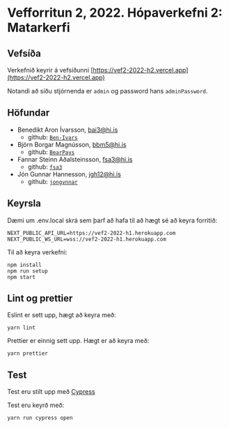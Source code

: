 # Vefforritun 2, 2022. Hópaverkefni 2: Matarkerfi

## Vefsíða

Verkefnið keyrir á vefsíðunni [https://vef2-2022-h2.vercel.app](https://vef2-2022-h2.vercel.app)

Notandi að síðu stjórnenda er `admin` og password hans `adminPassword`.

## Höfundar

- Benedikt Aron Ívarsson, [bai3@hi.is](mailto:bai3@hi.is)
  - github: [`Ben-Ivars`](https://github.com/Ben-Ivars)
- Björn Borgar Magnússon, [bbm5@hi.is](mailto:bbm5@hi.is)
  - github: [`BearPays`](https://github.com/BearPays)
- Fannar Steinn Aðalsteinsson, [fsa3@hi.is](mailto:fsa3@hi.is)
  - github: [`fsa3`](https://github.com/fsa3)
- Jón Gunnar Hannesson, [ jgh12@hi.is](mailto:jgh12@hi.is)
  - github: [`jongvnnar`](https://github.com/jongvnnar)

## Keyrsla

Dæmi um .env.local skrá sem þarf að hafa til að hægt sé að keyra forritið:

```
NEXT_PUBLIC_API_URL=https://vef2-2022-h1.herokuapp.com
NEXT_PUBLIC_WS_URL=wss://vef2-2022-h1.herokuapp.com
```

Til að keyra verkefni:

```
npm install
npm run setup
npm start
```

## Lint og prettier

Eslint er sett upp, hægt að keyra með:

```
yarn lint
```

Prettier er einnig sett upp. Hægt er að keyra með:

```
yarn prettier
```

## Test

Test eru stilt upp með [Cypress](https://www.cypress.io/)

Test eru keyrð með:

```
yarn run cypress open 
```
